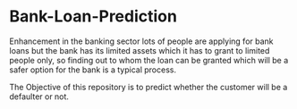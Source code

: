 # Bank-Loan-Prediction

Enhancement in the banking sector lots of people are applying for bank loans but the bank has its limited assets which it has to grant to limited people only, so finding out to whom the loan can be granted which will be a safer option for the bank is a typical process.

The Objective of this repository is to predict whether the customer will be a defaulter or not.

